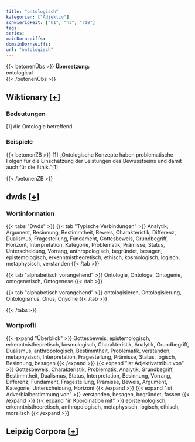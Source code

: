 ```yaml
---
title: "ontologisch"
kategorien: ["Adjektiv"]
schwierigkeit: ["k1", "h3", "r18"]
tags:
series:
mainDornseiffs:
domainDornseiffs:
url: "ontologisch"
---
```


{{< betonenÜbs >}}
**Übersetzung:**  
ontological  
{{< /betonenÜbs >}}

## Wiktionary [[+](https://de.wiktionary.org/wiki/ontologisch)]

### Bedeutungen
[1] die Ontologie betreffend  

### Beispiele
{{< betonenZB >}}
[1] „Ontologische Konzepte haben problematische Folgen für die Einschätzung der Leistungen des Bewusstseins und damit auch für die Ethik.“[1]  

{{< /betonenZB >}}


## dwds [[+](https://www.dwds.de/wb/ontologisch)]

### Wortinformation
{{< tabs "Dwds" >}}
{{< tab "Typische Verbindungen" >}}
Analytik, Argument, Besinnung, Bestimmtheit, Beweis, Charakteristik, Differenz, Dualismus, Fragestellung, Fundament, Gottesbeweis, Grundbegriff, Horizont, Interpretation, Kategorie, Problematik, Prämisse, Status, Unterscheidung, Vorrang, anthropologisch, begründet, besagen, epistemologisch, erkenntnistheoretisch, ethisch, kosmologisch, logisch, metaphysisch, verstanden
{{< /tab >}}

{{< tab "alphabetisch vorangehend" >}}
Ontologie, Ontologe, Ontogenie, ontogenetisch, Ontogenese
{{< /tab >}}

{{< tab "alphabetisch vorangehend" >}}
ontologisieren, Ontologisierung, Ontologismus, Onus, Onychie
{{< /tab >}}

{{< /tabs >}}

### Wortprofil
{{< expand "Überblick" >}} Gottesbeweis, epistemologisch, erkenntnistheoretisch, kosmologisch, Charakteristik, Analytik, Grundbegriff, Dualismus, anthropologisch, Bestimmtheit, Problematik, verstanden, metaphysisch, Interpretation, Fragestellung, Prämisse, Status, logisch, Besinnung, besagen {{< /expand >}}
{{< expand "ist Adjektivattribut von" >}} Gottesbeweis, Charakteristik, Problematik, Analytik, Grundbegriff, Bestimmtheit, Dualismus, Status, Interpretation, Besinnung, Vorrang, Differenz, Fundament, Fragestellung, Prämisse, Beweis, Argument, Kategorie, Unterscheidung, Horizont {{< /expand >}}
{{< expand "ist Adverbialbestimmung von" >}} verstanden, besagen, begründet, fassen {{< /expand >}}
{{< expand "in Koordination mit" >}} epistemologisch, erkenntnistheoretisch, anthropologisch, metaphysisch, logisch, ethisch, moralisch {{< /expand >}}

## Leipzig Corpora [[+](https://corpora.uni-leipzig.de/en/res?word=ontologisch&corpusId=deu_newscrawl-public_2018)]

